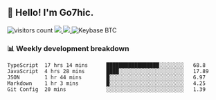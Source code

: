 ## 👋 Hello! I'm Go7hic.

 ![visitors count](https://visitors-by-url-pls-dont-use-this-in-your-repo.vercel.app/Go7hic-github-readme)
 <a href="https://twitter.com/Go7hic">
    <img src="https://img.shields.io/badge/-@Go7hic-1ca0f1?style=flat-square&labelColor=1ca0f1&logo=twitter&logoColor=white&link=https://twitter.com/Go7hic">
   <a/>
   <a href="mailto:gtfx0209@gmail.com">
    <img src="https://img.shields.io/badge/-gtfx0209@gmail.com-c14438?style=flat-square&logo=Gmail&logoColor=white&link=mailto:gtfx0209@gmail.com">
   <a/>
    ![Keybase BTC](https://img.shields.io/keybase/btc/Go7hic)
 <!--
🔭 I’m currently working
🌱 I’m currently learning
💬 Ask me about 
📫 How to reach me: 
⚡ Fun fact: 
-->
 <!--
![My Github Stats](https://github-readme-stats.vercel.app/api?username=Go7hic&show_icons=true&count_private=true)

-->

### 📊 Weekly development breakdown
<!--START_SECTION:waka-->
```text
TypeScript  17 hrs 14 mins      █████████████████░░░░░░░░   68.8 
JavaScript  4 hrs 28 mins       ████░░░░░░░░░░░░░░░░░░░░░   17.89 
JSON        1 hr 44 mins        █░░░░░░░░░░░░░░░░░░░░░░░░   6.97 
Markdown    1 hr 3 mins         █░░░░░░░░░░░░░░░░░░░░░░░░   4.25 
Git Config  20 mins             ░░░░░░░░░░░░░░░░░░░░░░░░░   1.39
```
<!--END_SECTION:waka-->

